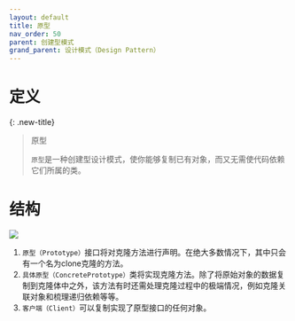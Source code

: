 ```yaml
---
layout: default
title: 原型
nav_order: 50
parent: 创建型模式
grand_parent: 设计模式（Design Pattern）
---
```


# 定义

{: .new-title}
> 原型
> 
> `原型`是一种创建型设计模式，使你能够复制已有对象，而又无需使代码依赖它们所属的类。


# 结构

![](https://cdn.jsdelivr.net/gh/guosonglu/images@master/blog-img/20230208110242.png)

1. `原型（Prototype）`接口将对克隆方法进行声明。在绝大多数情况下，其中只会有一个名为clone克隆的方法。
2. `具体原型（ConcretePrototype）`类将实现克隆方法。除了将原始对象的数据复制到克隆体中之外，该方法有时还需处理克隆过程中的极端情况，例如克隆关联对象和梳理递归依赖等等。
3. `客户端（Client）`可以复制实现了原型接口的任何对象。


